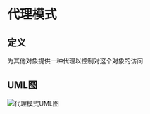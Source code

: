 # 代理模式

## 定义

为其他对象提供一种代理以控制对这个对象的访问

## UML图

![代理模式UML图](https://s1.ax1x.com/2020/06/23/Nt6cc9.png)
